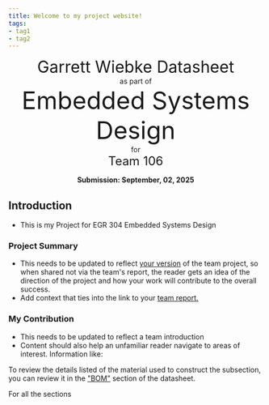 ```yaml
---
title: Welcome to my project website!
tags:
- tag1
- tag2
---
```

<center>
<font size= "6">Garrett Wiebke Datasheet</font><br>
as part of<br>
<font size= "8"> Embedded Systems Design </font><br>
for<br>
<font size= "5"> Team 106 </font><br>

**Submission: September, 02, 2025**
</center>

## Introduction

* This is my Project for EGR 304 Embedded Systems Design 

### Project Summary

* This needs to be updated to reflect <ins>your version</ins> of the team project, so when shared not via the team's report, the reader gets an idea of the direction of the project and how your work will contribute to the overall success.
* Add context that ties into the link to your [team report.](https://embedded-systems-design.github.io/EGR304TeamTemplate/)


### My Contribution

* This needs to be updated to reflect a team introduction
* Content should also help an unfamiliar reader navigate to areas of interest. Information like:

To review the details listed of the material used to construct the subsection, you can review it in the ["BOM"](https://embedded-systems-design.github.io/EGR304DataSheetTemplate/03-BOM/BOM/) section of the datasheet.

For all the sections
